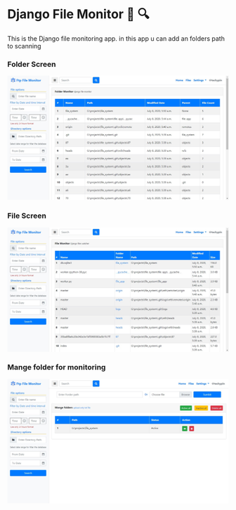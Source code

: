 # Django File Monitor :open_file_folder: :mag:
This is the Django file monitoring app. in this app u can add an folders path to scanning 


### Folder Screen
![Screen 1](screenshot/screen%201.jpg)

### File Screen
![Screen 2](screenshot/screen%202.jpg)

### Mange folder for monitoring
![Screen 3](screenshot/screen%203.jpg)
